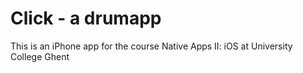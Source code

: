 # Click - a drumapp
This is an iPhone app for the course Native Apps II: iOS at University College Ghent
